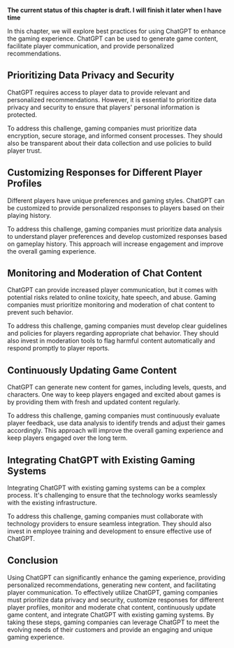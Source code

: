 **The current status of this chapter is draft. I will finish it later when I have time**

In this chapter, we will explore best practices for using ChatGPT to enhance the gaming experience. ChatGPT can be used to generate game content, facilitate player communication, and provide personalized recommendations.

Prioritizing Data Privacy and Security
--------------------------------------

ChatGPT requires access to player data to provide relevant and personalized recommendations. However, it is essential to prioritize data privacy and security to ensure that players' personal information is protected.

To address this challenge, gaming companies must prioritize data encryption, secure storage, and informed consent processes. They should also be transparent about their data collection and use policies to build player trust.

Customizing Responses for Different Player Profiles
---------------------------------------------------

Different players have unique preferences and gaming styles. ChatGPT can be customized to provide personalized responses to players based on their playing history.

To address this challenge, gaming companies must prioritize data analysis to understand player preferences and develop customized responses based on gameplay history. This approach will increase engagement and improve the overall gaming experience.

Monitoring and Moderation of Chat Content
-----------------------------------------

ChatGPT can provide increased player communication, but it comes with potential risks related to online toxicity, hate speech, and abuse. Gaming companies must prioritize monitoring and moderation of chat content to prevent such behavior.

To address this challenge, gaming companies must develop clear guidelines and policies for players regarding appropriate chat behavior. They should also invest in moderation tools to flag harmful content automatically and respond promptly to player reports.

Continuously Updating Game Content
----------------------------------

ChatGPT can generate new content for games, including levels, quests, and characters. One way to keep players engaged and excited about games is by providing them with fresh and updated content regularly.

To address this challenge, gaming companies must continuously evaluate player feedback, use data analysis to identify trends and adjust their games accordingly. This approach will improve the overall gaming experience and keep players engaged over the long term.

Integrating ChatGPT with Existing Gaming Systems
------------------------------------------------

Integrating ChatGPT with existing gaming systems can be a complex process. It's challenging to ensure that the technology works seamlessly with the existing infrastructure.

To address this challenge, gaming companies must collaborate with technology providers to ensure seamless integration. They should also invest in employee training and development to ensure effective use of ChatGPT.

Conclusion
----------

Using ChatGPT can significantly enhance the gaming experience, providing personalized recommendations, generating new content, and facilitating player communication. To effectively utilize ChatGPT, gaming companies must prioritize data privacy and security, customize responses for different player profiles, monitor and moderate chat content, continuously update game content, and integrate ChatGPT with existing gaming systems. By taking these steps, gaming companies can leverage ChatGPT to meet the evolving needs of their customers and provide an engaging and unique gaming experience.
